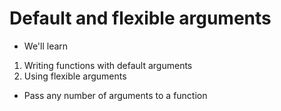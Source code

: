 
# Default and flexible arguments

- We'll learn
1. Writing functions with default arguments
2. Using flexible arguments
- Pass any number of arguments to a function




